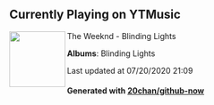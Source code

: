 ## Currently Playing on YTMusic

[<img align="left" width="100" src="https://lh3.googleusercontent.com/R_cjQK3wwLPEzri1jerx-79zgzGocoKvwGU3NMONaTsaMM0Idd641pfB8r5jgfpn6I8JAoFtf9RBIcI">](https://music.youtube.com/channel/UClYV6hHlupm_S_ObS1W-DYw)

The Weeknd - Blinding Lights

**Albums**: Blinding Lights

Last updated at 07/20/2020 21:09

#### Generated with [20chan/github-now](https://github.com/20chan/github-now)


<!--
**20chan/20chan** is a ✨ _special_ ✨ repository because its `README.md` (this file) appears on your GitHub profile.

Here are some ideas to get you started:

- 🔭 I’m currently working on ...
- 🌱 I’m currently learning ...
- 👯 I’m looking to collaborate on ...
- 🤔 I’m looking for help with ...
- 💬 Ask me about ...
- 📫 How to reach me: ...
- 😄 Pronouns: ...
- ⚡ Fun fact: ...
-->
